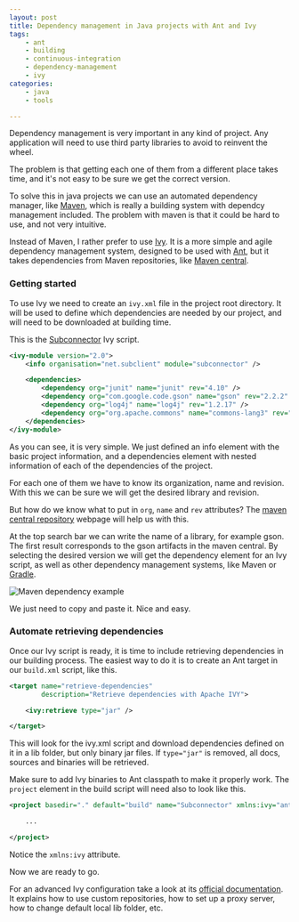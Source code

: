 ```yaml
---
layout: post
title: Dependency management in Java projects with Ant and Ivy
tags:
    - ant
    - building
    - continuous-integration
    - dependency-management
    - ivy
categories:
    - java
    - tools

---
```


Dependency management is very important in any kind of project. Any application will need to use third party libraries to avoid to reinvent the wheel.

The problem is that getting each one of them from a different place takes time, and it's not easy to be sure we get the correct version.

To solve this in java projects we can use an automated dependency manager, like [Maven](https://maven.apache.org/), which is really a building system with dependcy management included. The problem with maven is that it could be hard to use, and not very intuitive.

Instead of Maven, I rather prefer to use [Ivy](https://ant.apache.org/ivy/). It is a more simple and agile dependency management system, designed to be used with [Ant](https://ant.apache.org/), but it takes dependencies from Maven repositories, like [Maven central](https://mvnrepository.com/).

### Getting started

To use Ivy we need to create an `ivy.xml` file in the project root directory. It will be used to define which dependencies are needed by our project, and will need to be downloaded at building time.

This is the [Subconnector](https://github.com/acelaya/subclient-subconnector) Ivy script.

```xml
<ivy-module version="2.0">
    <info organisation="net.subclient" module="subconnector" />

    <dependencies>
        <dependency org="junit" name="junit" rev="4.10" />
        <dependency org="com.google.code.gson" name="gson" rev="2.2.2" />
        <dependency org="log4j" name="log4j" rev="1.2.17" />
        <dependency org="org.apache.commons" name="commons-lang3" rev="3.1"/>
    </dependencies>
</ivy-module>
```

As you can see, it is very simple. We just defined an info element with the basic project information, and a dependencies element with nested information of each of the dependencies of the project.

For each one of them we have to know its organization, name and revision. With this we can be sure we will get the desired library and revision.

But how do we know what to put in `org`, `name` and `rev` attributes? The [maven central repository](https://mvnrepository.com/) webpage will help us with this.

At the top search bar we can write the name of a library, for example gson. The first result corresponds to the gson artifacts in the maven central. By selecting the desired version we will get the dependency element for an Ivy script, as well as other dependency management systems, like Maven or [Gradle](https://gradle.org/).

![Maven dependency example](https://alejandrocelaya.blog/assets/img/dependency.jpg)

We just need to copy and paste it. Nice and easy.

### Automate retrieving dependencies

Once our Ivy script is ready, it is time to include retrieving dependencies in our building process. The easiest way to do it is to create an Ant target in our `build.xml` script, like this.

```xml
<target name="retrieve-dependencies"
        description="Retrieve dependencies with Apache IVY">

    <ivy:retrieve type="jar" />

</target>
```

This will look for the ivy.xml script and download dependencies defined on it in a lib folder, but only binary jar files. If `type="jar"` is removed, all docs, sources and binaries will be retrieved.

Make sure to add Ivy binaries to Ant classpath to make it properly work. The `project` element in the build script will need also to look like this.

```xml
<project basedir="." default="build" name="Subconnector" xmlns:ivy="antlib:org.apache.ivy.ant">

    ...

</project>
```

Notice the `xmlns:ivy` attribute.

Now we are ready to go.

For an advanced Ivy configuration take a look at its [official documentation](https://ant.apache.org/ivy/history/2.3.0/index.html). It explains how to use custom repositories, how to set up a proxy server, how to change default local lib folder, etc.
